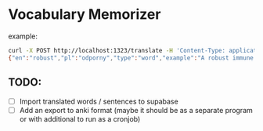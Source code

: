 # Vocabulary Memorizer

example:
```bash
curl -X POST http://localhost:1323/translate -H 'Content-Type: application/json' -d '{"input": "robust"}'
{"en":"robust","pl":"odporny","type":"word","example":"A robust immune system is important for staying healthy.","phonetic":"ˈroʊˌbʌst","use_frequency":0.8,"difficulty":"medium"}
```

## TODO:
- [ ] Import translated words / sentences to supabase
- [ ] Add an export to anki format (maybe it should be as a separate program or with additional to run as a cronjob)

